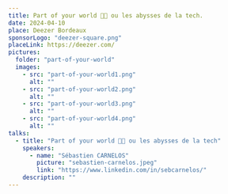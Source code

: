 ```yaml
---
title: Part of your world 🧜🏾 ou les abysses de la tech.
date: 2024-04-10
place: Deezer Bordeaux
sponsorLogo: "deezer-square.png"
placeLink: https://deezer.com/
pictures:
  folder: "part-of-your-world"
  images:
    - src: "part-of-your-world1.png"
      alt: ""
    - src: "part-of-your-world2.png"
      alt: ""
    - src: "part-of-your-world3.png"
      alt: ""
    - src: "part-of-your-world4.png"
      alt: ""
talks:
  - title: "Part of your world 🧜🏾 ou les abysses de la tech"
    speakers:
      - name: "Sébastien CARNELOS"
        picture: "sebastien-carnelos.jpeg"
        link: "https://www.linkedin.com/in/sebcarnelos/"
    description: ""
---
```

